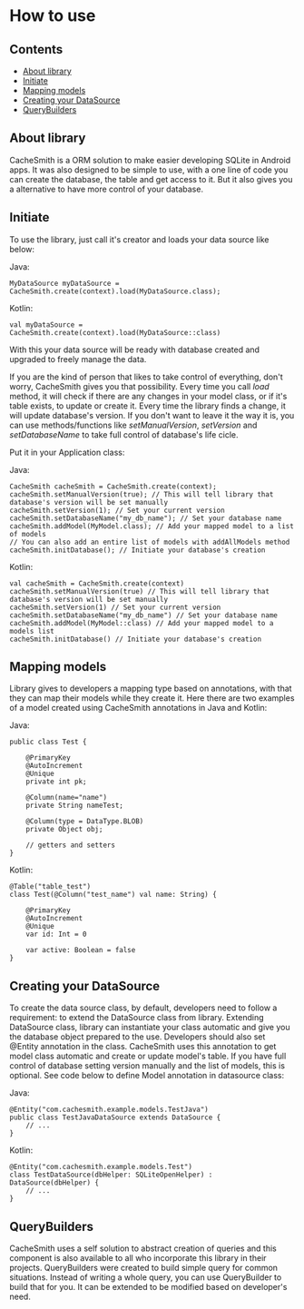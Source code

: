 # How to use

## Contents

* [About library](#about-library)
* [Initiate](#initiate)
* [Mapping models](#mapping-models)
* [Creating your DataSource](#creating-your-datasource)
* [QueryBuilders](#querybuilders)


## About library

CacheSmith is a ORM solution to make easier developing SQLite in Android apps. It was also designed to be simple to use, with a one line of code you can create the database, the table and get access to it.
But it also gives you a alternative to have more control of your database.

## Initiate

To use the library, just call it's creator and loads your data source like below:

Java:
```
MyDataSource myDataSource = CacheSmith.create(context).load(MyDataSource.class);
```

Kotlin:
```
val myDataSource = CacheSmith.create(context).load(MyDataSource::class)
```

With this your data source will be ready with database created and upgraded to freely manage the data.

If you are the kind of person that likes to take control of everything, don't worry, CacheSmith gives you that possibility.
Every time you call *load* method, it will check if there are any changes in your model class, or if it's table exists, to update or create it.
Every time the library finds a change, it will update database's version.
If you don't want to leave it the way it is, you can use methods/functions like *setManualVersion*, *setVersion* and *setDatabaseName* to take full control of database's life cicle.

Put it in your Application class:

Java:

```
CacheSmith cacheSmith = CacheSmith.create(context);
cacheSmith.setManualVersion(true); // This will tell library that database's version will be set manually
cacheSmith.setVersion(1); // Set your current version
cacheSmith.setDatabaseName("my_db_name"); // Set your database name
cacheSmith.addModel(MyModel.class); // Add your mapped model to a list of models
// You can also add an entire list of models with addAllModels method
cacheSmith.initDatabase(); // Initiate your database's creation
```

Kotlin:

```
val cacheSmith = CacheSmith.create(context)
cacheSmith.setManualVersion(true) // This will tell library that database's version will be set manually
cacheSmith.setVersion(1) // Set your current version
cacheSmith.setDatabaseName("my_db_name") // Set your database name
cacheSmith.addModel(MyModel::class) // Add your mapped model to a models list
cacheSmith.initDatabase() // Initiate your database's creation
```

## Mapping models

Library gives to developers a mapping type based on annotations, with that they can map their models while they create it.
Here there are two examples of a model created using CacheSmith annotations in Java and Kotlin:

Java:

```
public class Test {

    @PrimaryKey
    @AutoIncrement
    @Unique
    private int pk;

    @Column(name="name")
    private String nameTest;

    @Column(type = DataType.BLOB)
    private Object obj;

    // getters and setters
}
```

Kotlin:

```
@Table("table_test")
class Test(@Column("test_name") val name: String) {

    @PrimaryKey
    @AutoIncrement
    @Unique
    var id: Int = 0

    var active: Boolean = false
}
```

## Creating your DataSource

To create the data source class, by default, developers need to follow a requirement: to extend the DataSource class from library.
Extending DataSource class, library can instantiate your class automatic and give you the database object prepared to the use.
Developers should also set @Entity annotation in the class.
CacheSmith uses this annotation to get model class automatic and create or update model's table.
If you have full control of database setting version manually and the list of models, this is optional.
See code below to define Model annotation in datasource class:

Java:

```
@Entity("com.cachesmith.example.models.TestJava")
public class TestJavaDataSource extends DataSource {
    // ...
}
```

Kotlin:

```
@Entity("com.cachesmith.example.models.Test")
class TestDataSource(dbHelper: SQLiteOpenHelper) : DataSource(dbHelper) {
    // ...
}
```

## QueryBuilders

CacheSmith uses a self solution to abstract creation of queries and this component is also available to all who incorporate this library in their projects.
QueryBuilders were created to build simple query for common situations. Instead of writing a whole query, you can use QueryBuilder to build that for you.
It can be extended to be modified based on developer's need.
